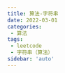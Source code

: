 ```yaml
---
title: 算法-字符串
date: 2022-03-01
categories:
 - 算法
tags:
 - leetcode
 - 字符串（算法）
sidebar: 'auto'
---
```




